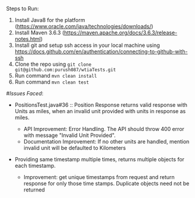 Steps to Run:
1. Install Java8 for the platform (https://www.oracle.com/java/technologies/downloads/)
2. Install Maven 3.6.3 (https://maven.apache.org/docs/3.6.3/release-notes.html)
3. Install git and setup ssh access in your local machine using https://docs.github.com/en/authentication/connecting-to-github-with-ssh
4. Clone the repo using `git clone git@github.com:purush087/wtiaTests.git`
5. Run command `mvn clean install`
6. Run command `mvn clean test`

#*Issues Faced*:
* PositionsTest.java#36 :: Position Response returns valid response with Units as miles, when an invalid unit provided with units in response as miles.
    * API Improvement: Error Handling. The API should throw 400 error with message "Invalid Unit Provided".
    * Documentation Improvement: If no other units are handled, mention invalid unit will be defaulted to Kilometers
  
* Providing same timestamp multiple times, returns multiple objects for each timestamp.
    * Improvement: get unique timestamps from request and return response for only those time stamps. Duplicate objects need not be returned
